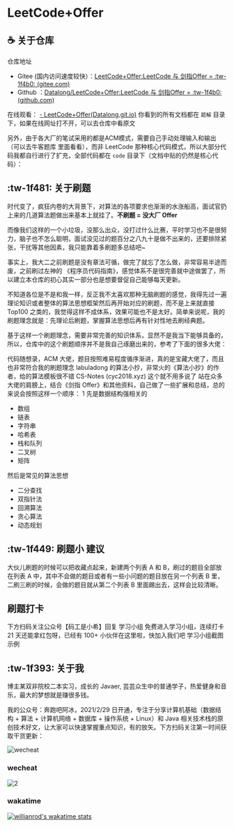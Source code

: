# LeetCode+Offer
##  :coffee: 关于仓库
仓库地址
- Gitee (国内访问速度较快）：[LeetCode+Offer:LeetCode 与 剑指Offer =  :tw-1f4b0: (gitee.com)](http://)
- Github ：[Datalong/LeetCode+Offer:LeetCode 与 剑指Offer =  :tw-1f4b0: (github.com)](http://)

在线观看：
[- LeetCode+Offer(Datalong.git.io)](http://)
你看到的所有文档都在 `题解` 目录下，如果在线网址打不开，可以去仓库中看原文

另外，由于各大厂的笔试采用的都是ACM模式，需要自己手动处理输入和输出（可以去牛客题库 里面看看），而非 LeetCode 那种核心代码模式，所以大部分代码我都自行进行了扩充，全部代码都在 `code` 目录下（文档中贴的仍然是核心代码）：
##  :tw-1f481: 关于刷题
时代变了，疯狂内卷的大背景下，对算法的各项要求也渐渐的水涨船高，面试官扔上来的几道算法题做出来基本上就挂了。**不刷题 = 没大厂 Offer**

而像我们这样的一个小垃圾，没那么出众，没打过什么比赛，平时学习也不是很努力，脑子也不怎么聪明，面试没见过的题百分之八九十是做不出来的，还要排除紧张，干扰等其他因素，我只能靠着多刷题多总结吧~

事实上，我大二之前刷题是没有章法可循，做完了就忘了怎么做，非常容易半途而废，之前刷过左神的 《程序员代码指南》，感觉体系不是很完善就中途做罢了，所以建立本仓库的初心其实一部分也是想要督促自己能够每天更新。

不知道各位是不是和我一样，反正我不太喜欢那种无脑刷题的感觉，我得先过一遍理论知识或者整体的算法思想框架然后再开始对应的刷题，而不是上来就直接 Top100 之类的，我觉得这样不成体系，效果可能也不是太好。简单来说呢，我的刷题理念就是：先理论后刷题，掌握算法思想后再有针对性地去刷经典题。

基于这样一个刷题理念，需要非常完善的知识体系，显然不是我当下能够具备的，所以，仓库中的这个刷题顺序并不是我自己琢磨出来的，参考了下面的很多大佬：

代码随想录，ACM 大佬，题目按照难易程度循序渐进，真的是宝藏大佬了，而且也非常符合我的刷题理念
labuladong 的算法小抄，非常火的《算法小抄》的作者，给的算法模板很不错
CS-Notes (cyc2018.xyz) 这个就不用多说了
站在众多大佬的肩膀上，结合《剑指 Offer》和其他资料，自己做了一些扩展和总结，总的来说会按照这样一个顺序：
1 先是数据结构强相关的
- 数组
- 链表
- 字符串
- 哈希表
- 栈和队列
- 二叉树
- 矩阵

然后是常见的算法思想
- 二分查找
- 双指针法
- 回溯算法
- 贪心算法
- 动态规划
## :tw-1f449:  刷题小 建议
大伙儿刷题的时候可以把收藏点起来，新建两个列表 A 和 B，刷过的题目全部放在列表 A 中，其中不会做的题目或者有一些小问题的题目放在另一个列表 B 里，二刷三刷的时候，会做的题目就从第二个列表 B 里面踢出去，这样会比较清晰。
## 刷题打卡
下方扫码关注公众号【码工是小希】回复 学习小组 免费进入学习小组，连续打卡 21 天还能拿红包呀，已经有 100+ 小伙伴在这里啦，快加入我们吧
学习小组截图示例
## :tw-1f393:  关于我
博主某双非院校二本实习，成长的 Javaer, 芸芸众生中的普通学子，热爱健身和音乐，最大的梦想就是赚很多钱。

我的公众号：奔跑吧阿冰，2021/2/29 日开通，专注于分享计算机基础（数据结构 + 算法 + 计算机网络 + 数据库 + 操作系统 + Linux）和 Java 相关技术栈的原创技术好文，让大家可以快速掌握重点知识，有的放矢。下方扫码关注第一时间获取干货更新：

![wecheat](https://gitee.com/Datalong/picture/raw/master/2021-12-3/1638490093602-1.jpg)

### wecheat

![2](https://gitee.com/Datalong/picture/raw/master/2021-12-3/1638491510975-2.jpg)

### wakatime 
[![willianrod's wakatime stats](https://github-readme-stats.vercel.app/api/wakatime?username=Datalong)](https://github.com/anuraghazra/github-readme-stats)

